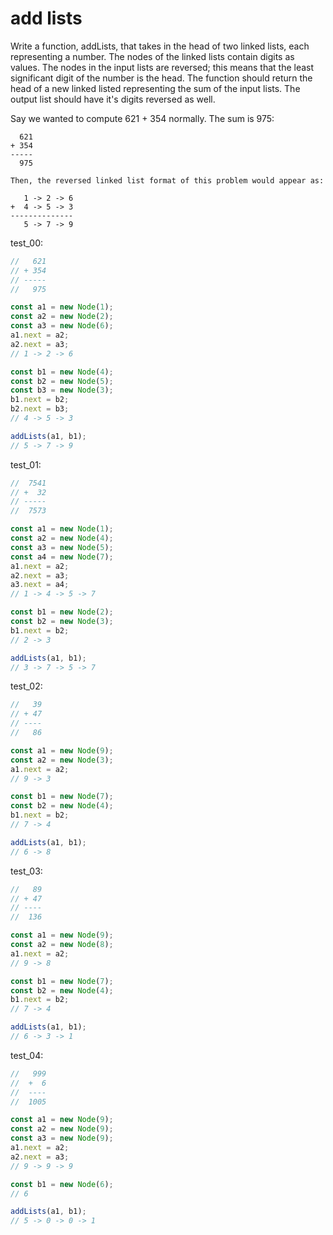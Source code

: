# add lists

Write a function, addLists, that takes in the head of two linked lists, each representing a number. The nodes of the linked lists contain digits as values. The nodes in the input lists are reversed; this means that the least significant digit of the number is the head. The function should return the head of a new linked listed representing the sum of the input lists. The output list should have it's digits reversed as well.

Say we wanted to compute 621 + 354 normally. The sum is 975:

```
  621
+ 354
-----
  975

Then, the reversed linked list format of this problem would appear as:

   1 -> 2 -> 6
+  4 -> 5 -> 3
--------------
   5 -> 7 -> 9
```

test_00:
```js
//   621
// + 354
// -----
//   975

const a1 = new Node(1);
const a2 = new Node(2);
const a3 = new Node(6);
a1.next = a2;
a2.next = a3;
// 1 -> 2 -> 6

const b1 = new Node(4);
const b2 = new Node(5);
const b3 = new Node(3);
b1.next = b2;
b2.next = b3;
// 4 -> 5 -> 3

addLists(a1, b1);
// 5 -> 7 -> 9
```

test_01:
```js
//  7541
// +  32
// -----
//  7573

const a1 = new Node(1);
const a2 = new Node(4);
const a3 = new Node(5);
const a4 = new Node(7);
a1.next = a2;
a2.next = a3;
a3.next = a4;
// 1 -> 4 -> 5 -> 7

const b1 = new Node(2);
const b2 = new Node(3);
b1.next = b2;
// 2 -> 3

addLists(a1, b1);
// 3 -> 7 -> 5 -> 7
```

test_02:
```js
//   39
// + 47
// ----
//   86

const a1 = new Node(9);
const a2 = new Node(3);
a1.next = a2;
// 9 -> 3

const b1 = new Node(7);
const b2 = new Node(4);
b1.next = b2;
// 7 -> 4

addLists(a1, b1);
// 6 -> 8
```

test_03:
```js
//   89
// + 47
// ----
//  136

const a1 = new Node(9);
const a2 = new Node(8);
a1.next = a2;
// 9 -> 8

const b1 = new Node(7);
const b2 = new Node(4);
b1.next = b2;
// 7 -> 4

addLists(a1, b1);
// 6 -> 3 -> 1
```

test_04:
```js
//   999
//  +  6
//  ----
//  1005

const a1 = new Node(9);
const a2 = new Node(9);
const a3 = new Node(9);
a1.next = a2;
a2.next = a3;
// 9 -> 9 -> 9

const b1 = new Node(6);
// 6

addLists(a1, b1);
// 5 -> 0 -> 0 -> 1
```
